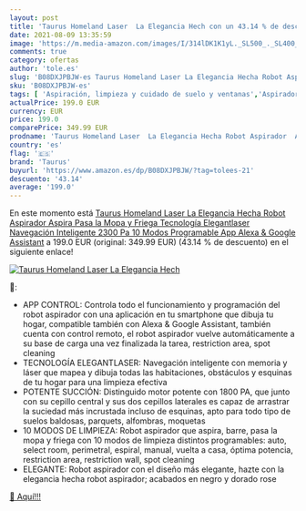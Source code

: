 ```yaml
---
layout: post
title: 'Taurus Homeland Laser  La Elegancia Hech con un 43.14 % de descuento'
date: 2021-08-09 13:35:59
image: 'https://m.media-amazon.com/images/I/314lDK1K1yL._SL500_._SL400_.jpg'
comments: true
category: ofertas
author: 'tole.es'
slug: 'B08DXJPBJW-es Taurus Homeland Laser La Elegancia Hecha Robot Aspirador...'
sku: 'B08DXJPBJW-es'
tags: [ 'Aspiración, limpieza y cuidado de suelo y ventanas','Aspiradoras','Hogar y cocina','Robots aspiradores','alexa','taurus', ]
actualPrice: 199.0 EUR
currency: EUR
price: 199.0
comparePrice: 349.99 EUR
prodname: 'Taurus Homeland Laser  La Elegancia Hecha Robot Aspirador  Aspira  Pasa la Mopa y Friega  Tecnología Elegantlaser  Navegación Inteligente  2300 Pa  10 Modos  Programable  App  Alexa & Google Assistant'
country: 'es'
flag: '🇪🇸'
brand: 'Taurus'
buyurl: 'https://www.amazon.es/dp/B08DXJPBJW/?tag=tolees-21'
descuento: '43.14'
average: '199.0'
---
```


En este momento está [Taurus Homeland Laser  La Elegancia Hecha Robot Aspirador  Aspira  Pasa la Mopa y Friega  Tecnología Elegantlaser  Navegación Inteligente  2300 Pa  10 Modos  Programable  App  Alexa & Google Assistant](https://www.amazon.es/dp/B08DXJPBJW/?tag=tolees-21) a 199.0 EUR (original: 349.99 EUR) (43.14 %  de descuento) en el siguiente enlace!

[![Taurus Homeland Laser  La Elegancia Hech](https://m.media-amazon.com/images/I/314lDK1K1yL._SL500_._SL400_.jpg)](https://www.amazon.es/dp/B08DXJPBJW/?tag=tolees-21)

🔎:

- APP CONTROL: Controla todo el funcionamiento y programación del robot aspirador con una aplicación en tu smartphone que dibuja tu hogar, compatible también con Alexa & Google Assistant, también cuenta con control remoto, el robot aspirador vuelve automáticamente a su base de carga una vez finalizada la tarea, restriction area, spot cleaning
- TECNOLOGÍA ELEGANTLASER: Navegación inteligente con memoria y láser que mapea y dibuja todas las habitaciones, obstáculos y esquinas de tu hogar para una limpieza efectiva
- POTENTE SUCCIÓN: Distinguido motor potente con 1800 PA, que junto con su cepillo central y sus dos cepillos laterales es capaz de arrastrar la suciedad más incrustada incluso de esquinas, apto para todo tipo de suelos baldosas, parquets, alfombras, moquetas
- 10 MODOS DE LIMPIEZA: Robot aspirador que aspira, barre, pasa la mopa y friega con 10 modos de limpieza distintos programables: auto, select room, perimetral, espiral, manual, vuelta a casa, óptima potencia, restriction area, restriction wall, spot cleaning
- ELEGANTE: Robot aspirador con el diseño más elegante, hazte con la elegancia hecha robot aspirador; acabados en negro y dorado rose

[🛒 Aquí!!!](https://www.amazon.es/dp/B08DXJPBJW/?tag=tolees-21)
